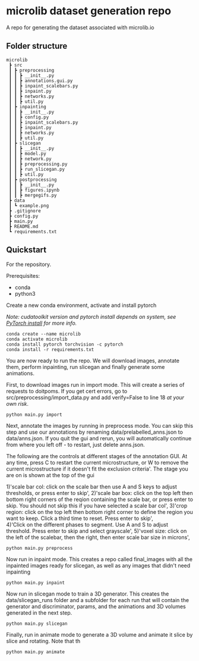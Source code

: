 # microlib dataset generation repo

A repo for generating the dataset associated with microlib.io

## Folder structure

```
microlib
 ┣ src
 ┃ ┣ preprocessing
 ┃ ┃ ┣ __init__.py
 ┃ ┃ ┣ annotations.gui.py
 ┃ ┃ ┣ inpaint_scalebars.py
 ┃ ┃ ┣ inpaint.py
 ┃ ┃ ┣ networks.py
 ┃ ┃ ┣ util.py
 ┃ ┣ inpainting
 ┃ ┃ ┣ __init__.py
 ┃ ┃ ┣ config.py
 ┃ ┃ ┣ inpaint_scalebars.py
 ┃ ┃ ┣ inpaint.py
 ┃ ┃ ┣ networks.py
 ┃ ┃ ┣ util.py
 ┃ ┣ slicegan
 ┃ ┃ ┣ __init__.py
 ┃ ┃ ┣ model.py
 ┃ ┃ ┣ network.py
 ┃ ┃ ┣ preprocessing.py
 ┃ ┃ ┣ run_slicegan.py
 ┃ ┃ ┣ util.py
 ┃ ┣ postprocessing
 ┃ ┃ ┣ __init__.py
 ┃ ┃ ┣ figures.ipynb
 ┃ ┃ ┣ mergegifs.py
 ┣ data
 ┃ ┗ example.png
 ┣ .gitignore
 ┣ config.py
 ┣ main.py
 ┣ README.md
 ┗ requirements.txt
```

## Quickstart

For the repository.

Prerequisites:

- conda
- python3

Create a new conda environment, activate and install pytorch

_Note: cudatoolkit version and pytorch install depends on system, see [PyTorch install](https://pytorch.org/get-started/locally/) for more info._

```
conda create --name microlib
conda activate microlib
conda install pytorch torchvision -c pytorch
conda install -r requirements.txt
```

You are now ready to run the repo. We will download images, annotate them, perform inpainting, run slicegan and finally generate some animations.

First, to download images run in import mode. This will create a series of requests to doitpoms. If you get cert errors, go to src/preprocessing/import_data.py and add verify=False to line 18 *at your own risk*.

```
python main.py import
```

Next, annotate the images by running in preprocess mode. You can skip this step and use our annotations by renaming data/prelabelled_anns.json to data/anns.json. If you quit the gui and rerun, you will automatically continue from where you left off - to restart, just delete anns.json.

The following are the controls at different stages of the annotation GUI. At any time, press C to restart the current microstructure, or W to remove the current microstructure if it doesn't fit the exclusion criteria'. The stage you are on is shown at the top of the gui


1)'scale bar col: click on the scale bar then use A and S keys to adjust thresholds, or press enter to skip', 
2)'scale bar box: click on the top left then bottom right corners of the reqion containing the scale bar, or press enter to skip. You should not skip this if you have selected a scale bar col', 
3)'crop region: click on the top left then bottom right corner to define the region you want to keep. Click a third time to reset. Press enter to skip',  
4)'Click on the different phases to segment. Use A and S to adjust threshold. Press enter to skip and select grayscale',
5)'voxel size: click on the left of the scalebar, then the right, then enter scale bar size in microns',


```
python main.py preprocess
```

Now run in inpaint mode. This creates a repo called final_images with all the inpainted images ready for slicegan, as well as any images that didn't need inpainting

```
python main.py inpaint
```

Now run in slicegan mode to train a 3D generator. This creates the data/slicegan_runs folder and a subfolder for each run that will contain the generator and discriminator, params, and the animations and 3D volumes generated in the next step.

```
python main.py slicegan
```

Finally, run in animate mode to generate a 3D volume and animate it slice by slice and rotating. Note that th

```
python main.py animate
```



